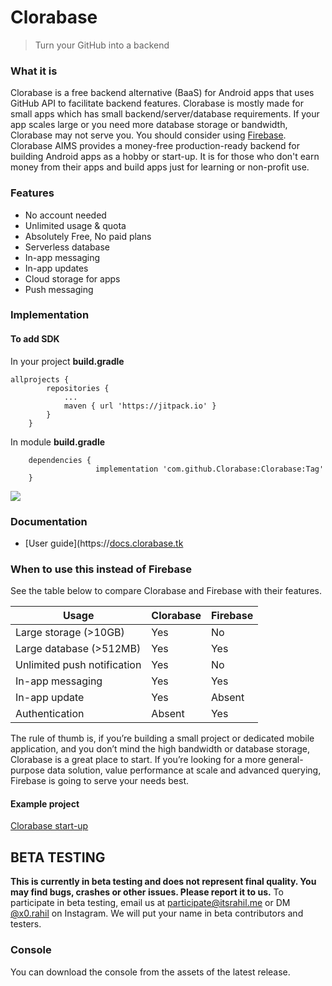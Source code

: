 # Clorabase
> Turn your GitHub into a backend



### What it is
Clorabase is a free backend alternative (BaaS) for Android apps that uses GitHub API to facilitate backend features. Clorabase is mostly made for small apps which has small backend/server/database requirements. If your app scales large or you need more database storage or bandwidth, Clorabase may not serve you. You should consider using [Firebase](https://firebase.google.com). Clorabase AIMS provides a money-free production-ready backend for building Android apps as a hobby or start-up. It is for those who don't earn money from their apps and build apps just for learning or non-profit use.

### Features
- No account needed
- Unlimited usage & quota
- Absolutely Free, No paid plans
- Serverless database
- In-app messaging
- In-app updates
- Cloud storage for apps
- Push messaging


### Implementation
#### To add SDK
In your project **build.gradle**
```
allprojects {
		repositories {
			...
			maven { url 'https://jitpack.io' }
		}
	}
```
In module **build.gradle**
```
	dependencies {
	               implementation 'com.github.Clorabase:Clorabase:Tag'
	}
```
[![](https://jitpack.io/v/Clorabase/Clorabase.svg)](https://jitpack.io/#Clorabase/Clorabase)

### Documentation
- [User guide](https://[docs.clorabase.tk](https://clorabase-docs.netlify.app/)

### When to use this instead of Firebase
See the table below to compare Clorabase and Firebase with their features.

| Usage                     | Clorabase | Firebase |
| -----------               |-----------|----------|
| Large storage (>10GB)       | Yes       | No      |
| Large database (>512MB)         | Yes        | Yes      |
| Unlimited push notification| Yes        | No      |
| In-app messaging         | Yes        | Yes      |
| In-app update             | Yes        | Absent   |
| Authentication             | Absent | Yes|

The rule of thumb is, if you’re building a small project or dedicated mobile application, and you don’t mind the high bandwidth or database storage, Clorabase is a great place to start. If you’re looking for a more general-purpose data solution, value performance at scale and advanced querying, Firebase is going to serve your needs best.

#### Example project
[Clorabase start-up]()

## BETA TESTING
**This is currently in beta testing and does not represent final quality. You may find bugs, crashes or other issues. Please report it to us.**
To participate in beta testing, email us at [participate@itsrahil.me]() or DM [@x0.rahil](https://www.instagram.com/x0.rahil/) on Instagram.
We will put your name in beta contributors and testers.

### Console
You can download the console from the assets of the latest release.
